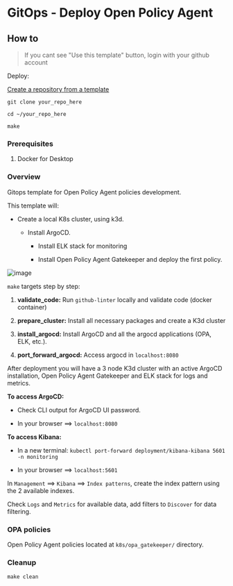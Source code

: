 # GitOps - Deploy Open Policy Agent

## How to

> If you cant see "Use this template" button, login with your github account

Deploy:

[Create a repository from a template](https://docs.github.com/en/github/creating-cloning-and-archiving-repositories/creating-a-repository-on-github/creating-a-repository-from-a-template#creating-a-repository-from-a-template)

`git clone your_repo_here`

`cd ~/your_repo_here`

`make`

### Prerequisites

1. Docker for Desktop

### Overview

Gitops template for Open Policy Agent policies development.

This template will:

- Create a local K8s cluster, using k3d.

  - Install ArgoCD.

    - Install ELK stack for monitoring

    - Install Open Policy Agent Gatekeeper and deploy the first policy.

![image](https://user-images.githubusercontent.com/40946247/125950496-0d9f804b-00cb-49df-8314-ca9cd52d7d97.png)

`make` targets step by step:

1. **validate_code:** Run `github-linter` locally and validate code (docker container)

2. **prepare_cluster:** Install all necessary packages and create a K3d cluster

3. **install_argocd:** Install ArgoCD and all the argocd applications (OPA, ELK, etc.).

4. **port_forward_argocd:** Access argocd in `localhost:8080`

After deployment you will have a 3 node K3d cluster with an active ArgoCD installation, Open Policy Agent Gatekeeper and ELK stack for logs and metrics.

**To access ArgoCD:**

- Check CLI output for ArgoCD UI password.

- In your browser ==> `localhost:8080`

**To access Kibana:**

- In a new terminal: `kubectl port-forward deployment/kibana-kibana 5601 -n monitoring`

- In your browser ==> `localhost:5601`

In `Management` ==> `Kibana` ==> `Index patterns`, create the index pattern using the 2 available indexes.

Check `Logs` and `Metrics` for available data, add filters to `Discover` for data filtering.

### OPA policies

Open Policy Agent policies located at `k8s/opa_gatekeeper/` directory.

### Cleanup

`make clean`
